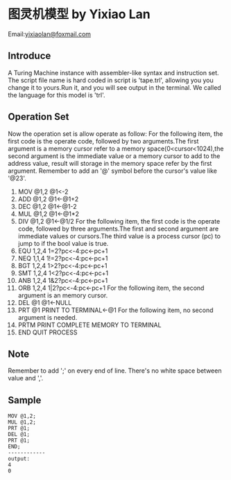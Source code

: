 # 图灵机模型 by Yixiao Lan
Email:yixiaolan@foxmail.com
## Introduce
A Turing Machine instance with assembler-like syntax and instruction set.
The script file name is hard coded in script is 'tape.trl', allowing you you change it to yours.Run it, and you will see output in the terminal.
We called the language for this model is 'trl'.
## Operation Set
Now the operation set is allow operate as follow:
For the following item, the first code is the operate code, followed by two arguments.The first argument is a memory cursor refer to a memory space(0<cursor<1024),the second argument is the immediate value or a memory cursor to add to the address value, result will storage in the memory space refer by the first argument. Remember to add an '@' symbol before the cursor's value like '@23'.
1. MOV @1,2    @1<-2
2. ADD @1,2    @1<-@1+2
3. DEC @1,2    @1<-@1-2
4. MUL @1,2    @1<-@1*2
5. DIV @1,2    @1<-@1/2
For the following item, the first code is the operate code, followed by three arguments.The first and second argument are immediate values or cursors.The third value is a process cursor (pc) to jump to if the bool value is true.
6. EQU 1,2,4    1=2?pc<-4:pc<-pc+1
7. NEQ 1,1,4    1!=2?pc<-4:pc<-pc+1
8. BGT 1,2,4    1>2?pc<-4:pc<-pc+1
9. SMT 1,2,4    1<2?pc<-4:pc<-pc+1
10. ANB 1,2,4    1&2?pc<-4:pc<-pc+1
11. ORB 1,2,4    1|2?pc<-4:pc<-pc+1
For the following item, the second argument is an memory cursor.
12. DEL @1    @1<-NULL
13. PRT @1    PRINT TO TERMINAL<-@1
For the following item, no second argument is needed.
14. PRTM    PRINT COMPLETE MEMORY TO TERMINAL
15. END    QUIT PROCESS
## Note
Remember to add ';' on every end of line.
There's no white space between value and ','.
## Sample
```TRL
MOV @1,2;
MUL @1,2;
PRT @1;
DEL @1;
PRT @1;
END;
------------
output:
4
0
```


